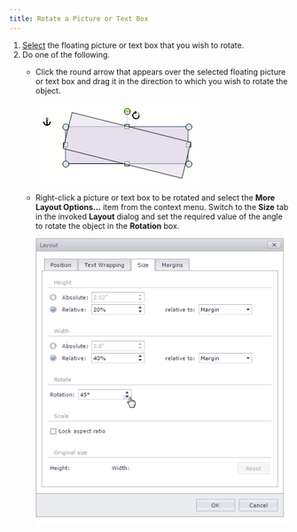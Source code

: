 ```yaml
---
title: Rotate a Picture or Text Box
---
```

1. [Select](../../../../interface-elements-for-web/articles/rich-text-editor/pictures-and-text-boxes/insert-select-copy-or-delete-a-picture-or-text-box.md) the floating picture or text box that you wish to rotate.
2. Do one of the following.
	* Click the round arrow that appears over the selected floating picture or text box and drag it in the direction to which you wish to rotate the object.
		
		![RichEdit_RotateFloatingObject](../../../images/Img17693.png)
	* Right-click a picture or text box to be rotated and select the **More Layout Options...** item from the context menu. Switch to the **Size** tab in the invoked **Layout** dialog and set the required value of the angle to rotate the object in the **Rotation** box.
		
		![EUD_RichEdit_FloatingRotationSettings](../../../images/Img128956.png)